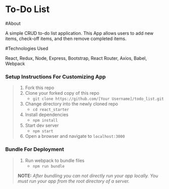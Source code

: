 # To-Do List

#About

A simple CRUD to-do list application. This App allows users to add new items, check-off items, and then remove completed items. 

#Technologies Used

React, Redux, Node, Express, Bootstrap, React Router, Axios, Babel, Webpack

### Setup Instructions For Customizing App

> 1. Fork this repo
> 1. Clone your forked copy of this repo
>    - `git clone https://github.com/[Your Username]/todo_list.git`
> 1. Change directory into the newly cloned repo
>    - `cd react_starter`
> 1. Install dependencies 
>    - `npm install`
> 1. Start dev server
>    - `npm start`
> 1. Open a browser and navigate to `localhost:3000`

### Bundle For Deployment

> 1. Run webpack to bundle files
>    - `npm run bundle`
> 
> **NOTE:** *After bundling you can not directly run your app locally. You must run your app from the root directory of a server.*